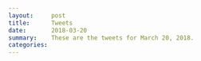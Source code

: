 ```yaml
---
layout:     post
title:      Tweets
date:       2018-03-20
summary:    These are the tweets for March 20, 2018.
categories:
---
```


